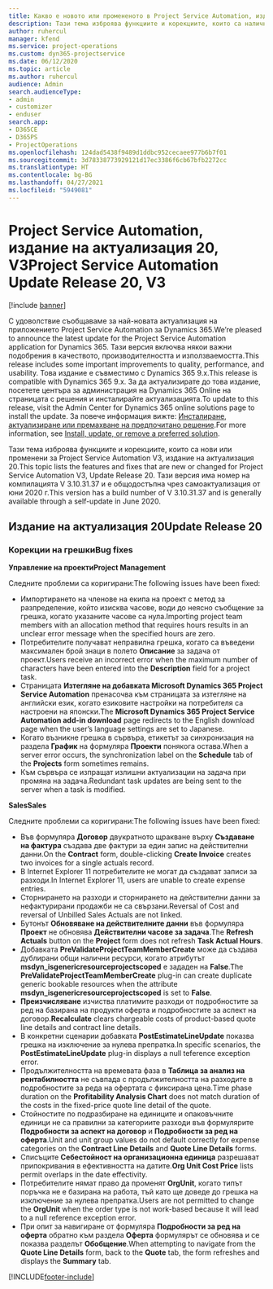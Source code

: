 ```yaml
---
title: Какво е новото или промененото в Project Service Automation, издание на актуализация 20, V3
description: Тази тема изброява функциите и корекциите, които са налични в Project Service Automation, издание на актуализация 20, V3
author: ruhercul
manager: kfend
ms.service: project-operations
ms.custom: dyn365-projectservice
ms.date: 06/12/2020
ms.topic: article
ms.author: ruhercul
audience: Admin
search.audienceType:
- admin
- customizer
- enduser
search.app:
- D365CE
- D365PS
- ProjectOperations
ms.openlocfilehash: 124dad5438f9489d1ddbc952cecaee977b6b7f01
ms.sourcegitcommit: 3d78338773929121d17ec3386f6cb67bfb2272cc
ms.translationtype: HT
ms.contentlocale: bg-BG
ms.lasthandoff: 04/27/2021
ms.locfileid: "5949081"
---
```

# <a name="project-service-automation-update-release-20-v3"></a><span data-ttu-id="91a5a-103">Project Service Automation, издание на актуализация 20, V3</span><span class="sxs-lookup"><span data-stu-id="91a5a-103">Project Service Automation Update Release 20, V3</span></span>

[!include [banner](../includes/psa-now-project-operations.md)]

<span data-ttu-id="91a5a-104">С удоволствие съобщаваме за най-новата актуализация на приложението Project Service Automation за Dynamics 365.</span><span class="sxs-lookup"><span data-stu-id="91a5a-104">We’re pleased to announce the latest update for the Project Service Automation application for Dynamics 365.</span></span> <span data-ttu-id="91a5a-105">Тази версия включва някои важни подобрения в качеството, производителността и използваемостта.</span><span class="sxs-lookup"><span data-stu-id="91a5a-105">This release includes some important improvements to quality, performance, and usability.</span></span> <span data-ttu-id="91a5a-106">Това издание е съвместимо с Dynamics 365 9.x.</span><span class="sxs-lookup"><span data-stu-id="91a5a-106">This release is compatible with Dynamics 365 9.x.</span></span> <span data-ttu-id="91a5a-107">За да актуализирате до това издание, посетете центъра за администрация на Dynamics 365 Online на страницата с решения и инсталирайте актуализацията.</span><span class="sxs-lookup"><span data-stu-id="91a5a-107">To update to this release, visit the Admin Center for Dynamics 365 online solutions page to install the update.</span></span> <span data-ttu-id="91a5a-108">За повече информация вижте: [Инсталиране, актуализиране или премахване на предпочитано решение](/power-platform/admin/install-remove-preferred-solution).</span><span class="sxs-lookup"><span data-stu-id="91a5a-108">For more information, see [Install, update, or remove a preferred solution](/power-platform/admin/install-remove-preferred-solution).</span></span>

<span data-ttu-id="91a5a-109">Тази тема изброява функциите и корекциите, които са нови или променени за Project Service Automation V3, издание на актуализация 20.</span><span class="sxs-lookup"><span data-stu-id="91a5a-109">This topic lists the features and fixes that are new or changed for Project Service Automation V3, Update Release 20.</span></span> <span data-ttu-id="91a5a-110">Тази версия има номер на компилацията V 3.10.31.37 и е общодостъпна чрез самоактуализация от юни 2020 г.</span><span class="sxs-lookup"><span data-stu-id="91a5a-110">This version has a build number of V 3.10.31.37 and is generally available through a self-update in June 2020.</span></span>

## <a name="update-release-20"></a><span data-ttu-id="91a5a-111">Издание на актуализация 20</span><span class="sxs-lookup"><span data-stu-id="91a5a-111">Update Release 20</span></span>

### <a name="bug-fixes"></a><span data-ttu-id="91a5a-112">Корекции на грешки</span><span class="sxs-lookup"><span data-stu-id="91a5a-112">Bug fixes</span></span>

<span data-ttu-id="91a5a-113">**Управление на проекти**</span><span class="sxs-lookup"><span data-stu-id="91a5a-113">**Project Management**</span></span>

<span data-ttu-id="91a5a-114">Следните проблеми са коригирани:</span><span class="sxs-lookup"><span data-stu-id="91a5a-114">The following issues have been fixed:</span></span>

- <span data-ttu-id="91a5a-115">Импортирането на членове на екипа на проект с метод за разпределение, който изисква часове, води до неясно съобщение за грешка, когато указаните часове са нула.</span><span class="sxs-lookup"><span data-stu-id="91a5a-115">Importing project team members with an allocation method that requires hours results in an unclear error message when the specified hours are zero.</span></span>
- <span data-ttu-id="91a5a-116">Потребителите получават неправилна грешка, когато са въведени максимален брой знаци в полето **Описание** за задача от проект.</span><span class="sxs-lookup"><span data-stu-id="91a5a-116">Users receive an incorrect error when the maximum number of characters have been entered into the **Description** field for a project task.</span></span>
- <span data-ttu-id="91a5a-117">Страницата **Изтегляне на добавката Microsoft Dynamics 365 Project Service Automation** пренасочва към страницата за изтегляне на английски език, когато езиковите настройки на потребителя са настроени на японски.</span><span class="sxs-lookup"><span data-stu-id="91a5a-117">The **Microsoft Dynamics 365 Project Service Automation add-in download** page redirects to the English download page when the user’s language settings are set to Japanese.</span></span>
- <span data-ttu-id="91a5a-118">Когато възникне грешка в сървъра, етикетът за синхронизация на раздела **График** на формуляра **Проекти** понякога остава.</span><span class="sxs-lookup"><span data-stu-id="91a5a-118">When a server error occurs, the synchronization label on the **Schedule** tab of the **Projects** form sometimes remains.</span></span>
- <span data-ttu-id="91a5a-119">Към сървъра се изпращат излишни актуализации на задача при промяна на задача.</span><span class="sxs-lookup"><span data-stu-id="91a5a-119">Redundant task updates are being sent to the server when a task is modified.</span></span>

<span data-ttu-id="91a5a-120">**Sales**</span><span class="sxs-lookup"><span data-stu-id="91a5a-120">**Sales**</span></span>

<span data-ttu-id="91a5a-121">Следните проблеми са коригирани:</span><span class="sxs-lookup"><span data-stu-id="91a5a-121">The following issues have been fixed:</span></span>

- <span data-ttu-id="91a5a-122">Във формуляра **Договор** двукратното щракване върху **Създаване на фактура** създава две фактури за един запис на действителни данни.</span><span class="sxs-lookup"><span data-stu-id="91a5a-122">On the **Contract** form, double-clicking **Create Invoice** creates two invoices for a single actuals record.</span></span>
- <span data-ttu-id="91a5a-123">В Internet Explorer 11 потребителите не могат да създават записи за разходи.</span><span class="sxs-lookup"><span data-stu-id="91a5a-123">In Internet Explorer 11, users are unable to create expense entries.</span></span>
- <span data-ttu-id="91a5a-124">Сторнирането на разходи и сторнирането на действителни данни за нефактурирани продажби не са свързани.</span><span class="sxs-lookup"><span data-stu-id="91a5a-124">Reversal of Cost and reversal of Unbilled Sales Actuals are not linked.</span></span>
- <span data-ttu-id="91a5a-125">Бутонът **Обновяване на действителните данни** във формуляра **Проект** не обновява **Действителни часове за задача**.</span><span class="sxs-lookup"><span data-stu-id="91a5a-125">The **Refresh Actuals** button on the **Project** form does not refresh **Task Actual Hours**.</span></span>
- <span data-ttu-id="91a5a-126">Добавката **PreValidateProjectTeamMemberCreate** може да създава дублирани общи налични ресурси, когато атрибутът **msdyn_isgenericresourceprojectscoped** е зададен на **False**.</span><span class="sxs-lookup"><span data-stu-id="91a5a-126">The **PreValidateProjectTeamMemberCreate** plug-in can create duplicate generic bookable resources when the attribute **msdyn_isgenericresourceprojectscoped** is set to **False**.</span></span>
- <span data-ttu-id="91a5a-127">**Преизчисляване** изчиства платимите разходи от подробностите за ред на базирана на продукти оферта и подробностите за аспект на договор.</span><span class="sxs-lookup"><span data-stu-id="91a5a-127">**Recalculate** clears chargeable costs of product-based quote line details and contract line details.</span></span>
- <span data-ttu-id="91a5a-128">В конкретни сценарии добавката **PostEstimateLineUpdate** показва грешка на изключение за нулева препратка.</span><span class="sxs-lookup"><span data-stu-id="91a5a-128">In specific scenarios, the **PostEstimateLineUpdate** plug-in displays a null teference exception error.</span></span>
- <span data-ttu-id="91a5a-129">Продължителността на времевата фаза в **Таблица за анализ на рентабилността** не съвпада с продължителността на разходите в подробностите за реда на офертата с фиксирана цена.</span><span class="sxs-lookup"><span data-stu-id="91a5a-129">Time phase duration on the **Profitability Analysis Chart** does not match duration of the costs in the fixed-price quote line detail of the quote.</span></span>
- <span data-ttu-id="91a5a-130">Стойностите по подразбиране на единиците и опаковъчните единици не са правилни за категориите разходи във формулярите **Подробности за аспект на договор** и **Подробности за ред на оферта**.</span><span class="sxs-lookup"><span data-stu-id="91a5a-130">Unit and unit group values do not default correctly for expense categories on the **Contract Line Details** and **Quote Line Details** forms.</span></span>
- <span data-ttu-id="91a5a-131">Списъците **Себестойност на организационна единица** разрешават припокривания в ефективността на датите.</span><span class="sxs-lookup"><span data-stu-id="91a5a-131">**Org Unit Cost Price** lists permit overlaps in the date effectivity.</span></span>
- <span data-ttu-id="91a5a-132">Потребителите нямат право да променят **OrgUnit**, когато типът поръчка не е базирана на работа, тъй като ще доведе до грешка на изключение за нулева препратка.</span><span class="sxs-lookup"><span data-stu-id="91a5a-132">Users are not permitted to change the **OrgUnit** when the order type is not work-based because it will lead to a null reference exception error.</span></span>
- <span data-ttu-id="91a5a-133">При опит за навигиране от формуляра **Подробности за ред на оферта** обратно към раздела **Оферта** формулярът се обновява и се показва разделът **Обобщение**.</span><span class="sxs-lookup"><span data-stu-id="91a5a-133">When attempting to navigate from the **Quote Line Details** form, back to the **Quote** tab, the form refreshes and displays the **Summary** tab.</span></span>


[!INCLUDE[footer-include](../includes/footer-banner.md)]